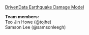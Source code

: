 [DrivenData Earthquake Damage Model](https://www.drivendata.org/competitions/57/nepal-earthquake/)

<b>Team members:</b>
<br>Teo Jin Howe (@tojhe)
<br>Samson Lee (@samsonleegh)
